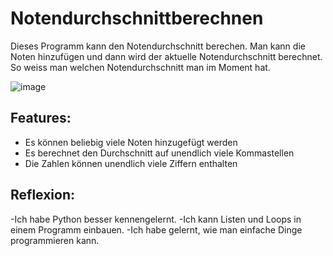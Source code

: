 # Notendurchschnittberechnen

Dieses Programm kann den Notendurchschnitt berechen. Man kann die Noten hinzufügen und dann wird der aktuelle Notendurchschnitt berechnet. So weiss man welchen Notendurchschnitt man im Moment hat.

![image](https://user-images.githubusercontent.com/97448892/148771634-1bdb3c7f-d0ab-431b-95c4-f334ede58968.png)


## Features: 
- Es können beliebig viele Noten hinzugefügt werden
- Es berechnet den Durchschnitt auf unendlich viele Kommastellen
- Die Zahlen können unendlich viele Ziffern enthalten


## Reflexion:
-Ich habe Python besser kennengelernt.
-Ich kann Listen und Loops in einem Programm einbauen.
-Ich habe gelernt, wie man einfache Dinge programmieren kann.
